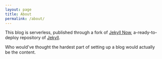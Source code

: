 ```yaml
---
layout: page
title: About
permalink: /about/
---
```


This blog is serverless, published through a fork of [Jekyll Now](https://github.com/barryclark/jekyll-now), a-ready-to-deploy repository of [Jekyll](https://jekyllrb.com/).

Who would've thought the hardest part of setting up a blog would actually be the content.
